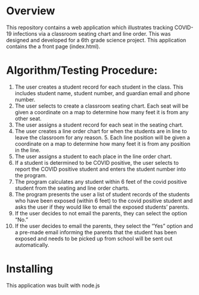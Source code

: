 


# Overview

This repository contains a web application which illustrates tracking COVID-19
infections via a classroom seating chart and line order. This was designed and
developed for a 6th grade science project. This application contains
the a front page (index.html).



# Algorithm/Testing Procedure:
1. The user creates a student record for each student in the class. This includes student name, student number, and guardian email and phone number.
2. The user selects to create a classroom seating chart. Each seat will be given a coordinate on a map to determine how many feet it is from any other seat.
3. The user assigns a student record for each seat in the seating chart.
4. The user creates a line order chart for when the students are in line to leave the classroom for any reason. 5. Each line position will be given a coordinate on a map to determine how many feet it is from any position in the line.
6. The user assigns a student to each place in the line order chart.
7. If a student is determined to be COVID positive, the user selects to report the COVID positive student and enters the student number into the program.
8. The program calculates any student within 6 feet of the covid positive student from the seating and line order charts.
9. The program presents the user a list of student records of the students who have been exposed (within 6 feet) to the covid positive student and asks the user if they would like to email the exposed students’ parents.
10. If the user decides to not email the parents, they can select the option “No.”
11. If the user decides to email the parents, they select the “Yes” option and a pre-made email informing the parents that the student has been exposed and needs to be picked up from school will be sent out automatically. 


# Installing

This application was built with node.js 